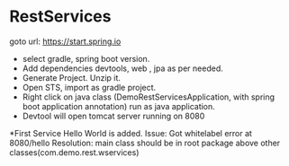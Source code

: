 # RestServices
goto url: 
https://start.spring.io
* select gradle, spring boot version. 
* Add dependencies devtools, web , jpa as per needed. 
* Generate Project. Unzip it. 
* Open STS, import as gradle project.
* Right click on java class (DemoRestServicesApplication, with spring boot application annotation) run as java application. 
* Devtool will open tomcat server running on 8080

*First Service Hello World is added. 
 Issue: Got whitelabel error at 8080/hello
 Resolution: main class should be in root package above other classes(com.demo.rest.wservices)

